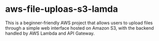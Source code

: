 # aws-file-uploas-s3-lamda
This is a beginner-friendly AWS project that allows users to upload files through a simple web interface hosted on Amazon S3, with the backend handled by AWS Lambda and API Gateway.
